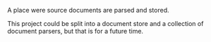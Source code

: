 A place were source documents are parsed and stored.

This project could be split into a document store and a collection of 
document parsers, but that is for a future time.
